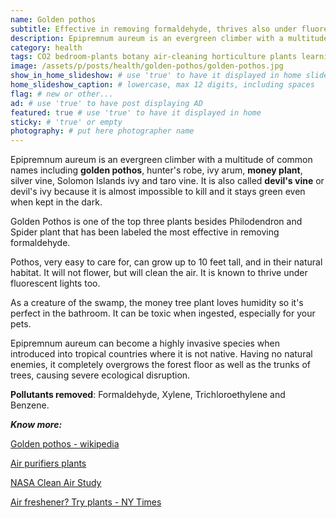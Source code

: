 ```yaml
---
name: Golden pothos
subtitle: Effective in removing formaldehyde, thrives also under fluorescent lights and it's very easy to care for.
description: Epipremnum aureum is an evergreen climber with a multitude of common names including **golden pothos**, hunter's robe, ivy arum, **money plant**, silver vine, Solomon Islands ivy and taro vine. It is also called **devil's vine** or devil's ivy because it is almost impossible to kill and it stays green even when kept in the dark. Golden Pothos is one of the top three plants besides Philodendron and Spider plant that has been labeled the most effective in removing formaldehyde.
category: health
tags: CO2 bedroom-plants botany air-cleaning horticulture plants learning wellness
image: /assets/p/posts/health/golden-pothos/golden-pothos.jpg
show_in_home_slideshow: # use 'true' to have it displayed in home slideshow
home_slideshow_caption: # lowercase, max 12 digits, including spaces
flag: # new or other...
ad: # use 'true' to have post displaying AD
featured: true # use 'true' to have it displayed in home
sticky: # 'true' or empty
photography: # put here photographer name
---
```

Epipremnum aureum is an evergreen climber with a multitude of common names including **golden pothos**, hunter's robe, ivy arum, **money plant**, silver vine, Solomon Islands ivy and taro vine. It is also called **devil's vine** or devil's ivy because it is almost impossible to kill and it stays green even when kept in the dark.

Golden Pothos is one of the top three plants besides Philodendron and Spider plant that has been labeled the most effective in removing formaldehyde.

Pothos, very easy to care for, can grow up to 10 feet tall, and in their natural habitat. It will not flower, but will clean the air. It is known to thrive under fluorescent lights too.

As a creature of the swamp, the money tree plant loves humidity so it's perfect in the bathroom. It can be toxic when ingested, especially for your pets.

Epipremnum aureum can become a highly invasive species when introduced into tropical countries where it is not native. Having no natural enemies, it completely overgrows the forest floor as well as the trunks of trees, causing severe ecological disruption.


**Pollutants removed**: Formaldehyde, Xylene, Trichloroethylene and Benzene.

**_Know more:_**

[Golden pothos - wikipedia](https://en.wikipedia.org/wiki/Epipremnum_aureum)

[Air purifiers plants](http://air-purifier-reviewsite.com/blog/15-house-plants-you-can-use-as-air-purifiers/)

[NASA Clean Air Study](https://en.wikipedia.org/wiki/NASA_Clean_Air_Study)

[Air freshener? Try plants - NY Times](https://www.nytimes.com/1994/02/13/nyregion/cuttings-need-an-air-freshener-try-plants.html)
